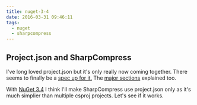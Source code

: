 ```yaml
---
title: nuget-3-4
date: 2016-03-31 09:46:11
tags:
  - nuget
  - sharpcompress
---
```

## Project.json and SharpCompress

I've long loved project.json but it's only really now coming together.  There seems to finally be a [spec up for it.](https://docs.nuget.org/Consume/ProjectJson-Intro) The [major sections](https://docs.nuget.org/Consume/ProjectJson-Format) explained too.

With [NuGet 3.4](http://blog.nuget.org/20160330/Introducing-NuGet-3.4.html) I think I'll make SharpCompress use project.json only as it's much simplier than multiple csproj projects.  Let's see if it works.